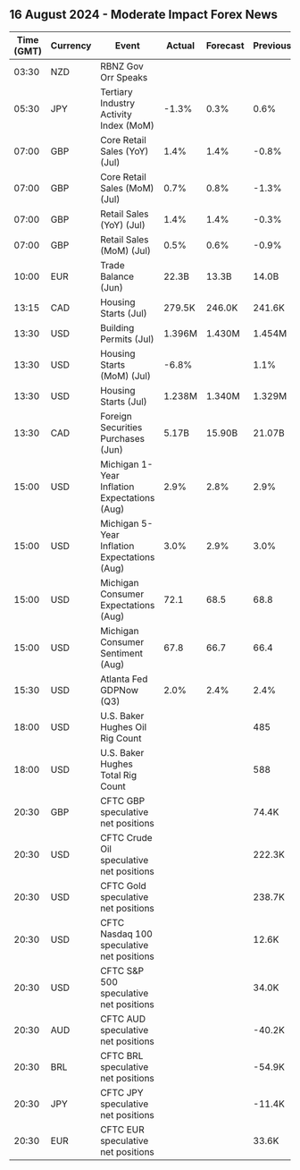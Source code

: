 ## 16 August 2024 - Moderate Impact Forex News

| Time (GMT) | Currency | Event | Actual | Forecast | Previous |
|------|----------|-------|--------|----------|----------|
| 03:30 | NZD | RBNZ Gov Orr Speaks |  |  |  |
| 05:30 | JPY | Tertiary Industry Activity Index (MoM) | -1.3% | 0.3% | 0.6% |
| 07:00 | GBP | Core Retail Sales (YoY) (Jul) | 1.4% | 1.4% | -0.8% |
| 07:00 | GBP | Core Retail Sales (MoM) (Jul) | 0.7% | 0.8% | -1.3% |
| 07:00 | GBP | Retail Sales (YoY) (Jul) | 1.4% | 1.4% | -0.3% |
| 07:00 | GBP | Retail Sales (MoM) (Jul) | 0.5% | 0.6% | -0.9% |
| 10:00 | EUR | Trade Balance (Jun) | 22.3B | 13.3B | 14.0B |
| 13:15 | CAD | Housing Starts (Jul) | 279.5K | 246.0K | 241.6K |
| 13:30 | USD | Building Permits (Jul) | 1.396M | 1.430M | 1.454M |
| 13:30 | USD | Housing Starts (MoM) (Jul) | -6.8% |  | 1.1% |
| 13:30 | USD | Housing Starts (Jul) | 1.238M | 1.340M | 1.329M |
| 13:30 | CAD | Foreign Securities Purchases (Jun) | 5.17B | 15.90B | 21.07B |
| 15:00 | USD | Michigan 1-Year Inflation Expectations (Aug) | 2.9% | 2.8% | 2.9% |
| 15:00 | USD | Michigan 5-Year Inflation Expectations (Aug) | 3.0% | 2.9% | 3.0% |
| 15:00 | USD | Michigan Consumer Expectations (Aug) | 72.1 | 68.5 | 68.8 |
| 15:00 | USD | Michigan Consumer Sentiment (Aug) | 67.8 | 66.7 | 66.4 |
| 15:30 | USD | Atlanta Fed GDPNow (Q3) | 2.0% | 2.4% | 2.4% |
| 18:00 | USD | U.S. Baker Hughes Oil Rig Count |  |  | 485 |
| 18:00 | USD | U.S. Baker Hughes Total Rig Count |  |  | 588 |
| 20:30 | GBP | CFTC GBP speculative net positions |  |  | 74.4K |
| 20:30 | USD | CFTC Crude Oil speculative net positions |  |  | 222.3K |
| 20:30 | USD | CFTC Gold speculative net positions |  |  | 238.7K |
| 20:30 | USD | CFTC Nasdaq 100 speculative net positions |  |  | 12.6K |
| 20:30 | USD | CFTC S&P 500 speculative net positions |  |  | 34.0K |
| 20:30 | AUD | CFTC AUD speculative net positions |  |  | -40.2K |
| 20:30 | BRL | CFTC BRL speculative net positions |  |  | -54.9K |
| 20:30 | JPY | CFTC JPY speculative net positions |  |  | -11.4K |
| 20:30 | EUR | CFTC EUR speculative net positions |  |  | 33.6K |
